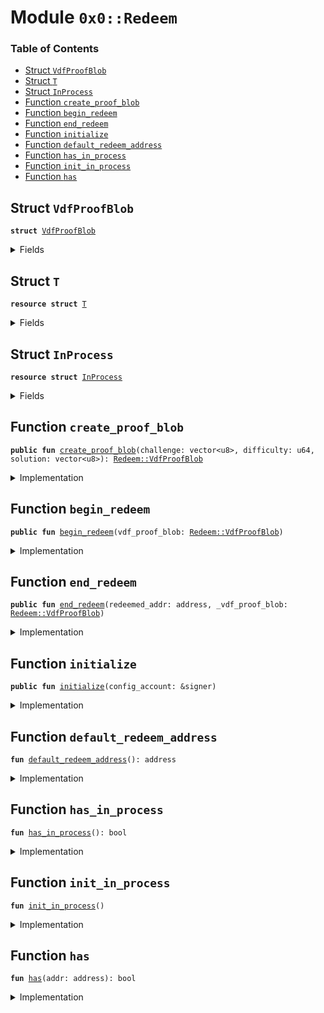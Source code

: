 
<a name="0x0_Redeem"></a>

# Module `0x0::Redeem`

### Table of Contents

-  [Struct `VdfProofBlob`](#0x0_Redeem_VdfProofBlob)
-  [Struct `T`](#0x0_Redeem_T)
-  [Struct `InProcess`](#0x0_Redeem_InProcess)
-  [Function `create_proof_blob`](#0x0_Redeem_create_proof_blob)
-  [Function `begin_redeem`](#0x0_Redeem_begin_redeem)
-  [Function `end_redeem`](#0x0_Redeem_end_redeem)
-  [Function `initialize`](#0x0_Redeem_initialize)
-  [Function `default_redeem_address`](#0x0_Redeem_default_redeem_address)
-  [Function `has_in_process`](#0x0_Redeem_has_in_process)
-  [Function `init_in_process`](#0x0_Redeem_init_in_process)
-  [Function `has`](#0x0_Redeem_has)



<a name="0x0_Redeem_VdfProofBlob"></a>

## Struct `VdfProofBlob`



<pre><code><b>struct</b> <a href="#0x0_Redeem_VdfProofBlob">VdfProofBlob</a>
</code></pre>



<details>
<summary>Fields</summary>


<dl>
<dt>

<code>challenge: vector&lt;u8&gt;</code>
</dt>
<dd>

</dd>
<dt>

<code>difficulty: u64</code>
</dt>
<dd>

</dd>
<dt>

<code>solution: vector&lt;u8&gt;</code>
</dt>
<dd>

</dd>
</dl>


</details>

<a name="0x0_Redeem_T"></a>

## Struct `T`



<pre><code><b>resource</b> <b>struct</b> <a href="#0x0_Redeem_T">T</a>
</code></pre>



<details>
<summary>Fields</summary>


<dl>
<dt>

<code>history: vector&lt;vector&lt;u8&gt;&gt;</code>
</dt>
<dd>

</dd>
</dl>


</details>

<a name="0x0_Redeem_InProcess"></a>

## Struct `InProcess`



<pre><code><b>resource</b> <b>struct</b> <a href="#0x0_Redeem_InProcess">InProcess</a>
</code></pre>



<details>
<summary>Fields</summary>


<dl>
<dt>

<code>proofs: vector&lt;<a href="#0x0_Redeem_VdfProofBlob">Redeem::VdfProofBlob</a>&gt;</code>
</dt>
<dd>

</dd>
</dl>


</details>

<a name="0x0_Redeem_create_proof_blob"></a>

## Function `create_proof_blob`



<pre><code><b>public</b> <b>fun</b> <a href="#0x0_Redeem_create_proof_blob">create_proof_blob</a>(challenge: vector&lt;u8&gt;, difficulty: u64, solution: vector&lt;u8&gt;): <a href="#0x0_Redeem_VdfProofBlob">Redeem::VdfProofBlob</a>
</code></pre>



<details>
<summary>Implementation</summary>


<pre><code><b>public</b> <b>fun</b> <a href="#0x0_Redeem_create_proof_blob">create_proof_blob</a>(challenge: vector&lt;u8&gt;, difficulty: u64, solution: vector&lt;u8&gt;,) : <a href="#0x0_Redeem_VdfProofBlob">VdfProofBlob</a> {
   <a href="#0x0_Redeem_VdfProofBlob">VdfProofBlob</a> {challenge,  difficulty, solution }
}
</code></pre>



</details>

<a name="0x0_Redeem_begin_redeem"></a>

## Function `begin_redeem`



<pre><code><b>public</b> <b>fun</b> <a href="#0x0_Redeem_begin_redeem">begin_redeem</a>(vdf_proof_blob: <a href="#0x0_Redeem_VdfProofBlob">Redeem::VdfProofBlob</a>)
</code></pre>



<details>
<summary>Implementation</summary>


<pre><code><b>public</b> <b>fun</b> <a href="#0x0_Redeem_begin_redeem">begin_redeem</a>(vdf_proof_blob: <a href="#0x0_Redeem_VdfProofBlob">VdfProofBlob</a>) <b>acquires</b> <a href="#0x0_Redeem_T">T</a>, <a href="#0x0_Redeem_InProcess">InProcess</a>{
  // Permissions: anyone can call this contract.
  // There is an edge-case which may not be clear. For example: Ping wants <b>to</b> join the network, he did a <a href="vdf.md#0x0_VDF">VDF</a>.
  // He has no gas <b>to</b> submit, he asks <b>to</b> Lucas <b>to</b> submit the <a href="vdf.md#0x0_VDF">VDF</a> (which Ping ran on his computer).
  <b>if</b> (!<a href="#0x0_Redeem_has_in_process">has_in_process</a>()) {
       <a href="#0x0_Redeem_init_in_process">init_in_process</a>();
  };

  // Checks that the blob was not previously redeemed, <b>if</b> previously redeemed its a no-op, with error message.

  // TODO: This should not be the sender of the transaction.
  // In the example above. Lucas sent a valid proof for Ping.
  // Looks like the implementation below would allow Ping <b>to</b> ask Keerthi <b>to</b> send the transaction again, and he gets two coins.
  // it's not possible, the only way <b>to</b> implement is that Ping submit his proof by himself. because Move only has move_to_sender().

  <b>let</b> user_redemption_state = borrow_global_mut&lt;<a href="#0x0_Redeem_T">T</a>&gt;(<a href="#0x0_Redeem_default_redeem_address">default_redeem_address</a>());
  <b>let</b> blob_redeemed = <a href="Vector.md#0x0_Vector_contains">Vector::contains</a>(&user_redemption_state.history, &vdf_proof_blob.solution);
  Transaction::assert(blob_redeemed == <b>false</b>, 10000);

  // QUESTION: Should we save a UserProof that is <b>false</b> so that we know it's been attempted multiple times?
  <a href="Vector.md#0x0_Vector_push_back">Vector::push_back</a>(&<b>mut</b> user_redemption_state.history, *&vdf_proof_blob.solution);

  // Checks that the user did run the delay (<a href="vdf.md#0x0_VDF">VDF</a>). Calling Verify() <b>to</b> check the validity of Blob
  <b>let</b> valid = <a href="vdf.md#0x0_VDF_verify">VDF::verify</a>(&vdf_proof_blob.challenge, &vdf_proof_blob.difficulty, &vdf_proof_blob.solution);
  Transaction::assert(valid == <b>true</b>, 10001);

  // If successfully verified, store the pubkey, proof_blob, mint_transaction <b>to</b> the <a href="#0x0_Redeem">Redeem</a> k-v marked <b>as</b> a "redemption in process"
  <b>let</b> in_process = borrow_global_mut&lt;<a href="#0x0_Redeem_InProcess">InProcess</a>&gt;(Transaction::sender());
  <a href="Vector.md#0x0_Vector_push_back">Vector::push_back</a>(&<b>mut</b> in_process.proofs, vdf_proof_blob);

}
</code></pre>



</details>

<a name="0x0_Redeem_end_redeem"></a>

## Function `end_redeem`



<pre><code><b>public</b> <b>fun</b> <a href="#0x0_Redeem_end_redeem">end_redeem</a>(redeemed_addr: address, _vdf_proof_blob: <a href="#0x0_Redeem_VdfProofBlob">Redeem::VdfProofBlob</a>)
</code></pre>



<details>
<summary>Implementation</summary>


<pre><code><b>public</b> <b>fun</b> <a href="#0x0_Redeem_end_redeem">end_redeem</a>(redeemed_addr: address, _vdf_proof_blob: <a href="#0x0_Redeem_VdfProofBlob">VdfProofBlob</a>) <b>acquires</b> <a href="#0x0_Redeem_InProcess">InProcess</a> {
  // Permissions: Only a specified address (0x0 address i.e. default_redeem_address) can call this, when an epoch ends.
  <b>let</b> sender = Transaction::sender();
  Transaction::assert(sender == <a href="#0x0_Redeem_default_redeem_address">default_redeem_address</a>(), 10003);

  // Account do not have proof <b>to</b> verify.
  <b>let</b> in_process_redemption = borrow_global_mut&lt;<a href="#0x0_Redeem_InProcess">InProcess</a>&gt;(redeemed_addr);
  <b>let</b> counts = <a href="Vector.md#0x0_Vector_length">Vector::length</a>(&in_process_redemption.proofs);
  Transaction::assert(counts &gt; 0, 10003);

  // Calls <a href="stats.md#0x0_Stats">Stats</a> <b>module</b> <b>to</b> check that pubkey was engaged in consensus, that the n% liveness above.
  // <a href="stats.md#0x0_Stats">Stats</a>(pubkey, block)

  // Also counts that the minimum amount of VDFs were completed during a time (cannot submit proofs that were done concurrently with same information on different CPUs).
  // TBD
  <a href="Debug.md#0x0_Debug_print">Debug::print</a>(&counts);

  // If those checks are successful <a href="#0x0_Redeem">Redeem</a> calls <a href="subsidy.md#0x0_Subsidy">Subsidy</a> <b>module</b> (which subsequently calls the  Gas_Coin.Mint function).
  // <a href="subsidy.md#0x0_Subsidy">Subsidy</a>(pubkey, quantity)

  // Clean In Process
  in_process_redemption.proofs = <a href="Vector.md#0x0_Vector_empty">Vector::empty</a>();
}
</code></pre>



</details>

<a name="0x0_Redeem_initialize"></a>

## Function `initialize`



<pre><code><b>public</b> <b>fun</b> <a href="#0x0_Redeem_initialize">initialize</a>(config_account: &signer)
</code></pre>



<details>
<summary>Implementation</summary>


<pre><code><b>public</b> <b>fun</b> <a href="#0x0_Redeem_initialize">initialize</a>(config_account: &signer) {
    Transaction::assert( Transaction::sender() == <a href="#0x0_Redeem_default_redeem_address">default_redeem_address</a>(), 10003);
    move_to&lt;<a href="#0x0_Redeem_T">T</a>&gt;( config_account ,<a href="#0x0_Redeem_T">T</a>{ history: <a href="Vector.md#0x0_Vector_empty">Vector::empty</a>()});
}
</code></pre>



</details>

<a name="0x0_Redeem_default_redeem_address"></a>

## Function `default_redeem_address`



<pre><code><b>fun</b> <a href="#0x0_Redeem_default_redeem_address">default_redeem_address</a>(): address
</code></pre>



<details>
<summary>Implementation</summary>


<pre><code><b>fun</b> <a href="#0x0_Redeem_default_redeem_address">default_redeem_address</a>(): address {
    <a href="LibraConfig.md#0x0_LibraConfig_default_config_address">LibraConfig::default_config_address</a>()
}
</code></pre>



</details>

<a name="0x0_Redeem_has_in_process"></a>

## Function `has_in_process`



<pre><code><b>fun</b> <a href="#0x0_Redeem_has_in_process">has_in_process</a>(): bool
</code></pre>



<details>
<summary>Implementation</summary>


<pre><code><b>fun</b> <a href="#0x0_Redeem_has_in_process">has_in_process</a>(): bool {
   ::exists&lt;<a href="#0x0_Redeem_InProcess">InProcess</a>&gt;(Transaction::sender())
}
</code></pre>



</details>

<a name="0x0_Redeem_init_in_process"></a>

## Function `init_in_process`



<pre><code><b>fun</b> <a href="#0x0_Redeem_init_in_process">init_in_process</a>()
</code></pre>



<details>
<summary>Implementation</summary>


<pre><code><b>fun</b> <a href="#0x0_Redeem_init_in_process">init_in_process</a>(){
    move_to_sender&lt;<a href="#0x0_Redeem_InProcess">InProcess</a>&gt;(<a href="#0x0_Redeem_InProcess">InProcess</a>{ proofs: <a href="Vector.md#0x0_Vector_empty">Vector::empty</a>()})
}
</code></pre>



</details>

<a name="0x0_Redeem_has"></a>

## Function `has`



<pre><code><b>fun</b> <a href="#0x0_Redeem_has">has</a>(addr: address): bool
</code></pre>



<details>
<summary>Implementation</summary>


<pre><code><b>fun</b> <a href="#0x0_Redeem_has">has</a>(addr: address): bool {
   ::exists&lt;<a href="#0x0_Redeem_T">T</a>&gt;(addr)
}
</code></pre>



</details>
